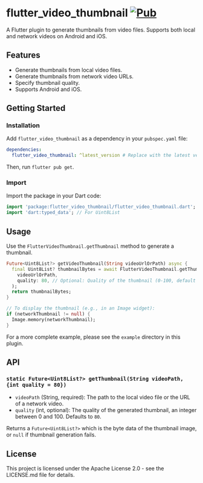 # flutter_video_thumbnail  [![Pub](https://img.shields.io/pub/v/flutter_video_thumbnail.svg)](https://pub.dev/packages/flutter_video_thumbnail)

A Flutter plugin to generate thumbnails from video files. Supports both local and network videos on Android and iOS.

## Features

*   Generate thumbnails from local video files.
*   Generate thumbnails from network video URLs.
*   Specify thumbnail quality.
*   Supports Android and iOS.

## Getting Started

### Installation

Add `flutter_video_thumbnail` as a dependency in your `pubspec.yaml` file:

```yaml
dependencies:
  flutter_video_thumbnail: ^latest_version # Replace with the latest version
```

Then, run `flutter pub get`.

### Import

Import the package in your Dart code:

```dart
import 'package:flutter_video_thumbnail/flutter_video_thumbnail.dart';
import 'dart:typed_data'; // For Uint8List
```

## Usage

Use the `FlutterVideoThumbnail.getThumbnail` method to generate a thumbnail.

```dart
Future<Uint8List?> getVideoThumbnail(String videoUrlOrPath) async {
  final Uint8List? thumbnailBytes = await FlutterVideoThumbnail.getThumbnail(
    videoUrlOrPath,
    quality: 80, // Optional: Quality of the thumbnail (0-100, default 80)
  );
  return thumbnailBytes;
}

// To display the thumbnail (e.g., in an Image widget):
if (networkThumbnail != null) {
  Image.memory(networkThumbnail);
}
```

For a more complete example, please see the `example` directory in this plugin.

## API

### `static Future<Uint8List?> getThumbnail(String videoPath, {int quality = 80})`

*   `videoPath` (String, required): The path to the local video file or the URL of a network video.
*   `quality` (int, optional): The quality of the generated thumbnail, an integer between 0 and 100. Defaults to `80`.

Returns a `Future<Uint8List?>` which is the byte data of the thumbnail image, or `null` if thumbnail generation fails.

## License

This project is licensed under the Apache License 2.0 - see the LICENSE.md file for details.
